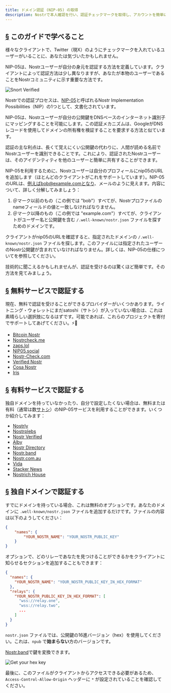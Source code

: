 ```yaml
---
title: ドメイン認証 (NIP-05) の取得
description: Nostrで本人確認を行い、認証チェックマークを取得し、アカウントを簡単に共有する方法について説明します。
---
```


## [§](#what-youll-learn) このガイドで学べること

様々なクライアントで、Twitter（現X）のようにチェックマークを入れているユーザーがいることに、あなたは気づいたかもしれません。

NIP-05は、Nostrユーザーが自分の身元を認証する方法を定義しています。クライアントによって認証方法は少し異なりますが、あなたが本物のユーザーであることをNostrコミュニティに示す重要な方法です。

![Snort Verified](/images/snort-verified.webp)

Nostrでの認証プロセスは、[NIP-05](https://github.com/nostr-protocol/nips/blob/master/05.md)と呼ばれるNostr Implementation Possibilities（NIP）の1つとして、文書化されています。

NIP-05は、Nostrユーザーが自分の公開鍵をDNSベースのインターネット識別子にマッピングすることを可能にします。この認証メカニズムは、GoogleがDNSレコードを使用してドメインの所有権を検証することを要求する方法と似ています。


認証の主な利点は、長くて覚えにくい公開鍵の代わりに、人間が読める名前でNostrユーザーを識別できることです。これにより、認証されたNostrユーザーは、そのアイデンティティを他のユーザーと簡単に共有することができます。

NIP-05を利用するために、Nostrユーザーは自分のプロフィールにnip05のURLを追加します（ほとんどのクライアントがこれをサポートしています）。NIP-05のURLは、例えばbob@example.comとなり、メールのように見えます。内容について、詳しく分解してみましょう：

1. ＠マーク以前のもの（この例では "bob"）すべてが、Nostrプロファイルのnameフィールドの値と一致しなければなりません。
2. ＠マーク以降のもの（この例では "example.com"）すべてが、クライアントがユーザー名と公開鍵を含む `/.well-known/nostr.json` ファイルを探すためのドメインです。

クライアントがnip05のURLを確認すると、指定されたドメインの `/.well-known/nostr.json` ファイルを探します。このファイルには指定されたユーザーのNostr公開鍵が含まれていなければなりません。詳しくは、NIP-05の仕様についてを参照してください。

技術的に聞こえるかもしれませんが、認証を受けるのは驚くほど簡単です。その方法を見てみましょう。

## [§](#free-verification) 無料サービスで認証する

現在、無料で認証を受けることができるプロバイダーがいくつかあります。ライトニング・ウォレットにまだsatoshi（サトシ）が入っていない場合は、これは素晴らしい選択肢になるはずです。可能であれば、これらのプロジェクトを寄付でサポートしてあげてください。⚡🤙

- [Bitcoin Nostr](https://bitcoinnostr.com/)
- [Nostrcheck.me](https://nostrcheck.me)
- [zaps.lol](https://zaps.lol/)
- [NIP05.social](https://nip05.social)
- [Nostr-Check.com](https://nostr-check.com/)
- [Verified Nostr](https://verified-nostr.com/)
- [Cosa Nostr](https://cosanostr.com)
- [Iris](https://iris.to)

## [§](#paid-verification) 有料サービスで認証する

独自ドメインを持っていなかったり、自分で設定したくない場合は、無料または有料（通常は数[サトシ](https://coinmarketcap.com/alexandria/glossary/satoshi-sats)）のNIP-05サービスを利用することができます。いくつか紹介してみます：

- [Nostrly](https://www.nostrly.com)
- [Nostrplebs](https://nostrplebs.com)
- [Nostr Verified](https://nostrverified.com)
- [Alby](https://getalby.com)
- [Nostr Directory](https://nostr.directory)
- [Nostr.band](https://nip05.nostr.band)
- [Nostr.com.au](https://nostr.com.au)
- [Vida](https://Vida.page)
- [Stacker News](https://stacker.news)
- [Nostrich House](https://nostrich.house)

## [§](#self-hosted) 独自ドメインで認証する

すでにドメインを持っている場合、これは無料のオプションです。あなたのドメインに `.well-known/nostr.json` ファイルを追加するだけです。ファイルの内容は以下のようしてください：

```json
{
    "names": {
        "YOUR_NOSTR_NAME": "YOUR_NOSTR_PUBLIC_KEY"
    }
}
```

オプションで、どのリレーであなたを見つけることができるかをクライアントに知らせるセクションを追加することもできます：

```json
{
  "names": {
    "YOUR_NOSTR_NAME": "YOUR_NOSTR_PUBLIC_KEY_IN_HEX_FORMAT"
  },
  "relays": {
    "YOUR_NOSTR_PUBLIC_KEY_IN_HEX_FORMAT": [
      "wss://relay.one",
      "wss://relay.two",
      ...
    ]
  }
}
```

`nostr.json` ファイルでは、公開鍵の16進バージョン（hex）を使用してください。これは、`npub` で**始まらない**方のバージョンです。

[Nostr.band](https://nostr.band)で鍵を変換できます。

![Get your hex key](/images/get-hex-key.webp)

最後に、このファイルがクライアントからアクセスできる必要があるため、`Access-Control-Allow-Origin` ヘッダーに `*` が設定されていることを確認してください。
